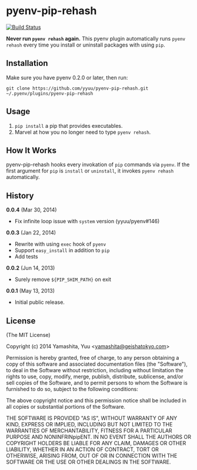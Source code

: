 # pyenv-pip-rehash

[![Build Status](https://travis-ci.org/yyuu/pyenv-pip-rehash.png)](https://travis-ci.org/yyuu/pyenv-pip-rehash)

**Never run `pyenv rehash` again.** This pyenv plugin automatically
runs `pyenv rehash` every time you install or uninstall packages with using `pip`.

## Installation

Make sure you have pyenv 0.2.0 or later, then run:

    git clone https://github.com/yyuu/pyenv-pip-rehash.git ~/.pyenv/plugins/pyenv-pip-rehash

## Usage

1. `pip install` a pip that provides executables.
2. Marvel at how you no longer need to type `pyenv rehash`.

## How It Works

pyenv-pip-rehash hooks every invokation of `pip` commands via `pyenv`.
If the first argument for `pip` is `install` or `uninstall`, it invokes `pyenv rehash` automatically.

## History

**0.0.4** (Mar 30, 2014)

* Fix infinite loop issue with `system` version (yyuu/pyenv#146)

**0.0.3** (Jan 22, 2014)

* Rewrite with using `exec` hook of `pyenv`
* Support `easy_install` in addition to `pip`
* Add tests

**0.0.2** (Jun 14, 2013)

* Surely remove `${PIP_SHIM_PATH}` on exit

**0.0.1** (May 13, 2013)

* Initial public release.

## License

(The MIT License)

Copyright (c) 2014 Yamashita, Yuu <<yamashita@geishatokyo.com>>

Permission is hereby granted, free of charge, to any person obtaining
a copy of this software and associated documentation files (the
"Software"), to deal in the Software without restriction, including
without limitation the rights to use, copy, modify, merge, publish,
distribute, sublicense, and/or sell copies of the Software, and to
permit persons to whom the Software is furnished to do so, subject to
the following conditions:

The above copyright notice and this permission notice shall be
included in all copies or substantial portions of the Software.

THE SOFTWARE IS PROVIDED "AS IS", WITHOUT WARRANTY OF ANY KIND,
EXPRESS OR IMPLIED, INCLUDING BUT NOT LIMITED TO THE WARRANTIES OF
MERCHANTABILITY, FITNESS FOR A PARTICULAR PURPOSE AND
NONINFRINpipENT. IN NO EVENT SHALL THE AUTHORS OR COPYRIGHT HOLDERS BE
LIABLE FOR ANY CLAIM, DAMAGES OR OTHER LIABILITY, WHETHER IN AN ACTION
OF CONTRACT, TORT OR OTHERWISE, ARISING FROM, OUT OF OR IN CONNECTION
WITH THE SOFTWARE OR THE USE OR OTHER DEALINGS IN THE SOFTWARE.
